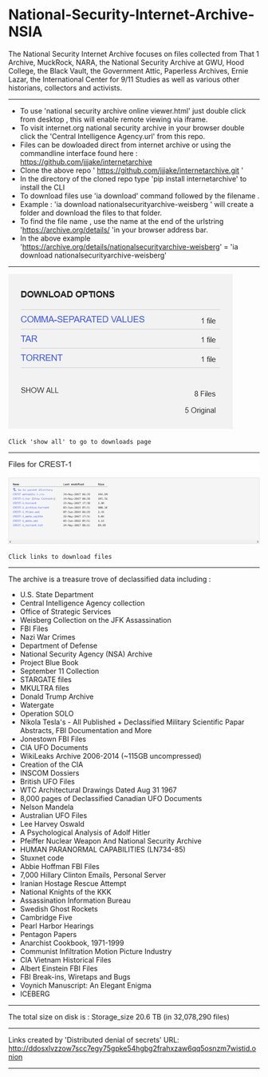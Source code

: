 # National-Security-Internet-Archive-NSIA
The National Security Internet Archive focuses on files collected from That 1 Archive, MuckRock, NARA, the National Security Archive at GWU, Hood College, 
the Black Vault, the Government Attic, Paperless Archives, Ernie Lazar, the International Center for 9/11 Studies as well as various other historians, 
collectors and activists.

--------------------------------------------------------------------------------------------------------------------------------------------------------------
* To use 'national security archive online viewer.html' just double click from desktop , this will enable remote viewing via iframe.
* To visit internet.org national security archive in your browser double click the 'Central Intelligence Agency.url' from this repo.
* Files can be dowloaded direct from internet archive or using the commandline interface found here : https://github.com/jjjake/internetarchive
* Clone the above repo ' https://github.com/jjjake/internetarchive.git '
* In the directory of the cloned repo type 'pip install internetarchive' to install the CLI
* To download files use 'ia download' command followed by the filename .
* Example : 'ia download nationalsecurityarchive-weisberg '  will create a folder and download the files to that folder.
* To find the file name , use the name at the end of the urlstring 'https://archive.org/details/ 'in your browser address bar.
* In the above example 'https://archive.org/details/nationalsecurityarchive-weisberg' = 'ia download nationalsecurityarchive-weisberg'
-----------------------------------------------------------------------------------------------------------------------------------------------------------
  ![Alt Text](show-all.png)


    Click 'show all' to go to downloads page
--------------------------------------------------------------------------------------------------------------------------------------------------------------
 ![Alt Text](downloads.png)

    Click links to download files

-------------------------------------------------------------------------------------------------------------------------------------------------------------
The archive is a treasure trove of declassified data including :

* U.S. State Department
* Central Intelligence Agency collection
* Office of Strategic Services
* Weisberg Collection on the JFK Assassination
* FBI Files
* Nazi War Crimes
* Department of Defense
* National Security Agency (NSA) Archive
* Project Blue Book
* September 11 Collection
* STARGATE files
* MKULTRA files
* Donald Trump Archive
* Watergate
* Operation SOLO
* Nikola Tesla's - All Published + Declassified Military Scientific Papar Abstracts, FBI Documentation and More
* Jonestown FBI Files
* CIA UFO Documents
* WikiLeaks Archive 2006-2014 (~115GB uncompressed)
* Creation of the CIA
* INSCOM Dossiers
* British UFO Files
* WTC Architectural Drawings Dated Aug 31 1967
* 8,000 pages of Declassified Canadian UFO Documents
* Nelson Mandela
* Australian UFO Files
* Lee Harvey Oswald
* A Psychological Analysis of Adolf Hitler
* Pfeiffer Nuclear Weapon And National Security Archive
* HUMAN PARANORMAL CAPABILITIES (LN734-85)
* Stuxnet code
* Abbie Hoffman FBI Files
* 7,000 Hillary Clinton Emails, Personal Server
* Iranian Hostage Rescue Attempt
* National Knights of the KKK
* Assassination Information Bureau
* Swedish Ghost Rockets
* Cambridge Five
* Pearl Harbor Hearings
* Pentagon Papers
* Anarchist Cookbook, 1971-1999
* Communist Infiltration Motion Picture Industry
* CIA Vietnam Historical Files
* Albert Einstein FBI Files
* FBI Break-ins, Wiretaps and Bugs
* Voynich Manuscript: An Elegant Enigma
* ICEBERG
-----------------------------------------------------------------------------------------------------------------------------------------
 
The total size on disk is : Storage_size 20.6 TB (in 32,078,290 files)

-----------------------------------------------------------------------------------------------------------------------------------------
Links created by 'Distributed denial of secrets' URL: http://ddosxlvzzow7scc7egy75gpke54hgbg2frahxzaw6qq5osnzm7wistid.onion

----------------------------------------------------------------------------------------------------------------------------------------
